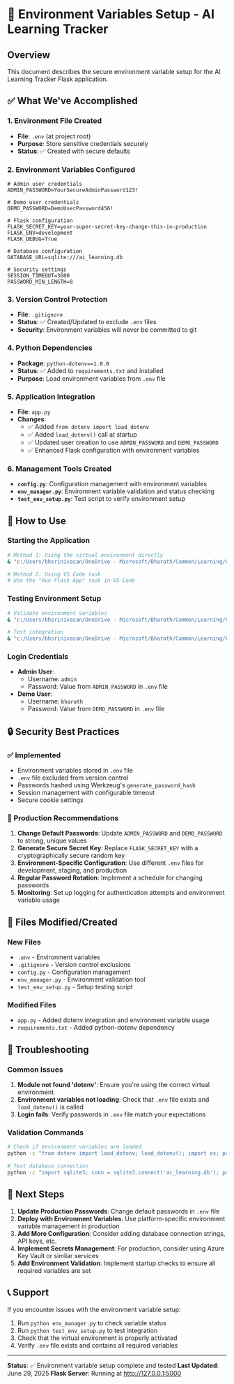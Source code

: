 # 🔐 Environment Variables Setup - AI Learning Tracker

## Overview
This document describes the secure environment variable setup for the AI Learning Tracker Flask application.

## ✅ What We've Accomplished

### 1. Environment File Created
- **File**: `.env` (at project root)
- **Purpose**: Store sensitive credentials securely
- **Status**: ✅ Created with secure defaults

### 2. Environment Variables Configured
```env
# Admin user credentials
ADMIN_PASSWORD=YourSecureAdminPassword123!

# Demo user credentials  
DEMO_PASSWORD=DemoUserPassword456!

# Flask configuration
FLASK_SECRET_KEY=your-super-secret-key-change-this-in-production
FLASK_ENV=development
FLASK_DEBUG=True

# Database configuration
DATABASE_URL=sqlite:///ai_learning.db

# Security settings
SESSION_TIMEOUT=3600
PASSWORD_MIN_LENGTH=8
```

### 3. Version Control Protection
- **File**: `.gitignore` 
- **Status**: ✅ Created/Updated to exclude `.env` files
- **Security**: Environment variables will never be committed to git

### 4. Python Dependencies
- **Package**: `python-dotenv==1.0.0`
- **Status**: ✅ Added to `requirements.txt` and installed
- **Purpose**: Load environment variables from `.env` file

### 5. Application Integration
- **File**: `app.py`
- **Changes**: 
  - ✅ Added `from dotenv import load_dotenv`
  - ✅ Added `load_dotenv()` call at startup
  - ✅ Updated user creation to use `ADMIN_PASSWORD` and `DEMO_PASSWORD`
  - ✅ Enhanced Flask configuration with environment variables

### 6. Management Tools Created
- **`config.py`**: Configuration management with environment variables
- **`env_manager.py`**: Environment variable validation and status checking
- **`test_env_setup.py`**: Test script to verify environment setup

## 🚀 How to Use

### Starting the Application
```bash
# Method 1: Using the virtual environment directly
& "c:/Users/bhsrinivasan/OneDrive - Microsoft/Bharath/Common/Learning/Copilot Tests/AI_Learning/.venv/Scripts/python.exe" app.py

# Method 2: Using VS Code task
# Use the "Run Flask App" task in VS Code
```

### Testing Environment Setup
```bash
# Validate environment variables
& "c:/Users/bhsrinivasan/OneDrive - Microsoft/Bharath/Common/Learning/Copilot Tests/AI_Learning/.venv/Scripts/python.exe" env_manager.py

# Test integration
& "c:/Users/bhsrinivasan/OneDrive - Microsoft/Bharath/Common/Learning/Copilot Tests/AI_Learning/.venv/Scripts/python.exe" test_env_setup.py
```

### Login Credentials
- **Admin User**: 
  - Username: `admin`
  - Password: Value from `ADMIN_PASSWORD` in `.env` file
- **Demo User**:
  - Username: `bharath` 
  - Password: Value from `DEMO_PASSWORD` in `.env` file

## 🔒 Security Best Practices

### ✅ Implemented
- Environment variables stored in `.env` file
- `.env` file excluded from version control
- Passwords hashed using Werkzeug's `generate_password_hash`
- Session management with configurable timeout
- Secure cookie settings

### 🚨 Production Recommendations
1. **Change Default Passwords**: Update `ADMIN_PASSWORD` and `DEMO_PASSWORD` to strong, unique values
2. **Generate Secure Secret Key**: Replace `FLASK_SECRET_KEY` with a cryptographically secure random key
3. **Environment-Specific Configuration**: Use different `.env` files for development, staging, and production
4. **Regular Password Rotation**: Implement a schedule for changing passwords
5. **Monitoring**: Set up logging for authentication attempts and environment variable usage

## 📁 Files Modified/Created

### New Files
- `.env` - Environment variables
- `.gitignore` - Version control exclusions
- `config.py` - Configuration management
- `env_manager.py` - Environment validation tool
- `test_env_setup.py` - Setup testing script

### Modified Files
- `app.py` - Added dotenv integration and environment variable usage
- `requirements.txt` - Added python-dotenv dependency

## 🔧 Troubleshooting

### Common Issues
1. **Module not found 'dotenv'**: Ensure you're using the correct virtual environment
2. **Environment variables not loading**: Check that `.env` file exists and `load_dotenv()` is called
3. **Login fails**: Verify passwords in `.env` file match your expectations

### Validation Commands
```bash
# Check if environment variables are loaded
python -c "from dotenv import load_dotenv; load_dotenv(); import os; print('ADMIN_PASSWORD:', 'SET' if os.getenv('ADMIN_PASSWORD') else 'NOT SET')"

# Test database connection
python -c "import sqlite3; conn = sqlite3.connect('ai_learning.db'); print('Database accessible')"
```

## 🎯 Next Steps

1. **Update Production Passwords**: Change default passwords in `.env` file
2. **Deploy with Environment Variables**: Use platform-specific environment variable management in production
3. **Add More Configuration**: Consider adding database connection strings, API keys, etc.
4. **Implement Secrets Management**: For production, consider using Azure Key Vault or similar services
5. **Add Environment Validation**: Implement startup checks to ensure all required variables are set

## 📞 Support

If you encounter issues with the environment variable setup:
1. Run `python env_manager.py` to check variable status
2. Run `python test_env_setup.py` to test integration
3. Check that the virtual environment is properly activated
4. Verify `.env` file exists and contains all required variables

---

**Status**: ✅ Environment variable setup complete and tested
**Last Updated**: June 29, 2025
**Flask Server**: Running at http://127.0.0.1:5000
